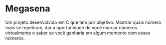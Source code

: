 # Megasena
Um projeto desenvolvido em C que tem por objetivo: Mostrar quais número mais se repetiram, dar a oportunidade de você marcar números virtualmente e saber se você ganharia em algum momento com esses números.
